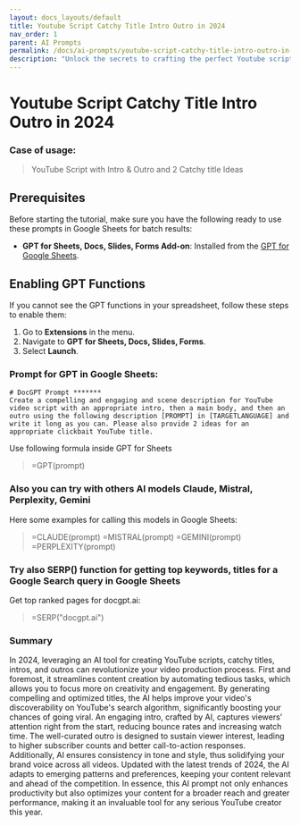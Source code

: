 ```yaml
---
layout: docs_layouts/default
title: Youtube Script Catchy Title Intro Outro in 2024
nav_order: 1
parent: AI Prompts
permalink: /docs/ai-prompts/youtube-script-catchy-title-intro-outro-in-2024
description: "Unlock the secrets to crafting the perfect Youtube script with catchy titles, engaging intros, and unforgettable outros in 2024. Elevate your content, boost engagement, and grow your audience with proven strategies tailored for success!"
---
```


# Youtube Script Catchy Title Intro Outro in 2024

### Case of usage:
> YouTube Script with Intro & Outro and 2 Catchy title Ideas

## Prerequisites

Before starting the tutorial, make sure you have the following ready to use these prompts in Google Sheets for batch results:

- **GPT for Sheets, Docs, Slides, Forms Add-on**: Installed from the [GPT for Google Sheets](https://workspace.google.com/u/0/marketplace/app/gpt_for_sheets_docs_forms_slides/466607203252).

## Enabling GPT Functions

If you cannot see the GPT functions in your spreadsheet, follow these steps to enable them:

1. Go to **Extensions** in the menu.
2. Navigate to **GPT for Sheets, Docs, Slides, Forms**.
3. Select **Launch**.


### Prompt for GPT in Google Sheets:
```shell
# DocGPT Prompt *******
Create a compelling and engaging and scene description for YouTube video script with an appropriate intro, then a main body, and then an outro using the following description [PROMPT] in [TARGETLANGUAGE] and write it long as you can. Please also provide 2 ideas for an appropriate clickbait YouTube title.
```

Use following formula inside GPT for Sheets
> =GPT(prompt)

### Also you can try with others AI models Claude, Mistral, Perplexity, Gemini
Here some examples for calling this models in Google Sheets:

> =CLAUDE(prompt)
> =MISTRAL(prompt)
> =GEMINI(prompt)
> =PERPLEXITY(prompt)


### Try also SERP() function for getting top keywords, titles for a Google Search query in Google Sheets

Get top ranked pages for docgpt.ai:

> =SERP("docgpt.ai")



### Summary
In 2024, leveraging an AI tool for creating YouTube scripts, catchy titles, intros, and outros can revolutionize your video production process. First and foremost, it streamlines content creation by automating tedious tasks, which allows you to focus more on creativity and engagement. By generating compelling and optimized titles, the AI helps improve your video's discoverability on YouTube's search algorithm, significantly boosting your chances of going viral. An engaging intro, crafted by AI, captures viewers’ attention right from the start, reducing bounce rates and increasing watch time. The well-curated outro is designed to sustain viewer interest, leading to higher subscriber counts and better call-to-action responses. Additionally, AI ensures consistency in tone and style, thus solidifying your brand voice across all videos. Updated with the latest trends of 2024, the AI adapts to emerging patterns and preferences, keeping your content relevant and ahead of the competition. In essence, this AI prompt not only enhances productivity but also optimizes your content for a broader reach and greater performance, making it an invaluable tool for any serious YouTube creator this year.
